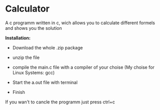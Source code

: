 # Calculator
A c programm written in c, wich allows you to calculate different formels and shows you the solution



**Installation:**

- Download the whole .zip package

- unzip the file
- compile the main.c file with a compiler of your choise (My choise for Linux Systems: gcc)
- Start the a.out file with terminal
- Finish

If you wan't to cancle the programm just press ctrl+c